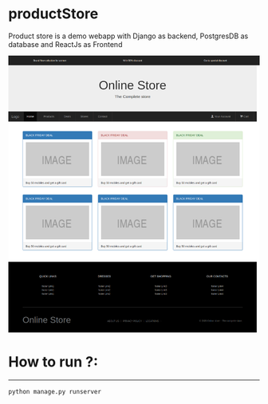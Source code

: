 # productStore
Product store is a demo webapp with Django as backend, PostgresDB as database and ReactJs as Frontend


![basic-features](https://github.com/luckysher/productStore/blob/master/home.png)	

# How to run ?:
--------------
    python manage.py runserver
    
   
